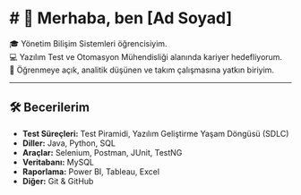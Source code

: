 # # 👋 Merhaba, ben [Ad Soyad]

🎓 Yönetim Bilişim Sistemleri öğrencisiyim.  
💻 Yazılım Test ve Otomasyon Mühendisliği alanında kariyer hedefliyorum.  
🚀 Öğrenmeye açık, analitik düşünen ve takım çalışmasına yatkın biriyim.  

---

## 🛠 Becerilerim
- **Test Süreçleri:** Test Piramidi, Yazılım Geliştirme Yaşam Döngüsü (SDLC)
- **Diller:** Java, Python, SQL
- **Araçlar:** Selenium, Postman, JUnit, TestNG
- **Veritabanı:** MySQL
- **Raporlama:** Power BI, Tableau, Excel
- **Diğer:** Git & GitHub
